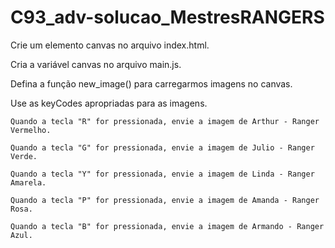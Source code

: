 # C93_adv-solucao_MestresRANGERS

Crie um elemento canvas no arquivo index.html.

Cria a variável canvas no arquivo main.js.

Defina a função new_image() para carregarmos imagens no canvas.

Use as keyCodes apropriadas para as imagens.

    Quando a tecla "R" for pressionada, envie a imagem de Arthur - Ranger Vermelho.
    
    Quando a tecla "G" for pressionada, envie a imagem de Julio - Ranger Verde.
    
    Quando a tecla "Y" for pressionada, envie a imagem de Linda - Ranger Amarela.
    
    Quando a tecla "P" for pressionada, envie a imagem de Amanda - Ranger Rosa.
    
    Quando a tecla "B" for pressionada, envie a imagem de Armando - Ranger Azul.
    
